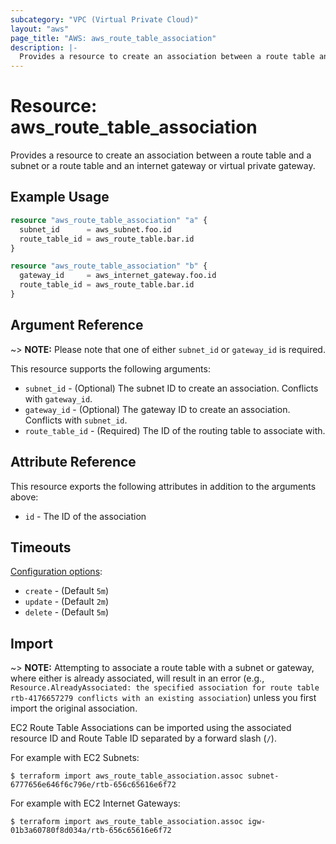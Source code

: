 ```yaml
---
subcategory: "VPC (Virtual Private Cloud)"
layout: "aws"
page_title: "AWS: aws_route_table_association"
description: |-
  Provides a resource to create an association between a route table and a subnet or a route table and an internet gateway or virtual private gateway.
---
```


# Resource: aws_route_table_association

Provides a resource to create an association between a route table and a subnet or a route table and an
internet gateway or virtual private gateway.

## Example Usage

```terraform
resource "aws_route_table_association" "a" {
  subnet_id      = aws_subnet.foo.id
  route_table_id = aws_route_table.bar.id
}
```

```terraform
resource "aws_route_table_association" "b" {
  gateway_id     = aws_internet_gateway.foo.id
  route_table_id = aws_route_table.bar.id
}
```

## Argument Reference

~> **NOTE:** Please note that one of either `subnet_id` or `gateway_id` is required.

This resource supports the following arguments:

* `subnet_id` - (Optional) The subnet ID to create an association. Conflicts with `gateway_id`.
* `gateway_id` - (Optional) The gateway ID to create an association. Conflicts with `subnet_id`.
* `route_table_id` - (Required) The ID of the routing table to associate with.

## Attribute Reference

This resource exports the following attributes in addition to the arguments above:

* `id` - The ID of the association

## Timeouts

[Configuration options](https://developer.hashicorp.com/terraform/language/resources/syntax#operation-timeouts):

- `create` - (Default `5m`)
- `update` - (Default `2m`)
- `delete` - (Default `5m`)

## Import

~> **NOTE:** Attempting to associate a route table with a subnet or gateway, where either
is already associated, will result in an error (e.g.,
`Resource.AlreadyAssociated: the specified association for route table
rtb-4176657279 conflicts with an existing association`) unless you first
import the original association.

EC2 Route Table Associations can be imported using the associated resource ID and Route Table ID
separated by a forward slash (`/`).

For example with EC2 Subnets:

```
$ terraform import aws_route_table_association.assoc subnet-6777656e646f6c796e/rtb-656c65616e6f72
```

For example with EC2 Internet Gateways:

```
$ terraform import aws_route_table_association.assoc igw-01b3a60780f8d034a/rtb-656c65616e6f72
```
